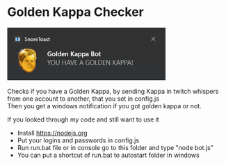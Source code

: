 # Golden Kappa Checker
![](https://raw.githubusercontent.com/pabli24/GoldenKappaChecker/main/kappa_notification.png)

Checks if you have a Golden Kappa, by sending Kappa in twitch whispers from one account to another, that you set in config.js <br>
Then you get a windows notification if you got golden kappa or not.

If you looked through my code and still want to use it 
- Install https://nodejs.org
- Put your logins and passwords in config.js
- Run run.bat file or in console go to this folder and type "node bot.js"
- You can put a shortcut of run.bat to autostart folder in windows
